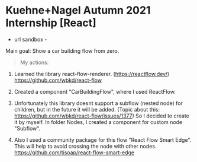 # Kuehne+Nagel Autumn 2021 Internship [React]

- url sandbox -

Main goal: Show a car building flow from zero.

> My actions: 

1. Learned the library react-flow-renderer. (https://reactflow.dev/)
   https://github.com/wbkd/react-flow

2. Created a component "CarBuildingFlow", where I used ReactFlow.

3. Unfortunately this library doesnt support a subflow (nested node) for children, but in the future it will be added.
    (Topic about this: https://github.com/wbkd/react-flow/issues/1377)
   So I decided to create it by myself. In folder Nodes, I created a component for custom node "Subflow".

4. Also I used a community package for this flow "React Flow Smart Edge".
   This will help to avoid crossing the node with other nodes.
   https://github.com/tisoap/react-flow-smart-edge